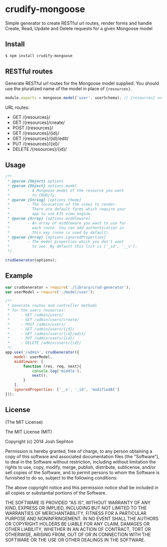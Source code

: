 crudify-mongoose
============

Simple generator to create RESTful url routes, render forms and handle Create, Read, Update and Delete requests for a given Mongoose model

## Install

```bash
$ npm install crudify-mongoose
```

## RESTful routes

Generate RESTful url routes for the Mongoose model supplied.
You should use the pluralized name of the model in place of
`{resources}`. 

```js
module.exports = mongoose.model('user', userSchema); // {resources} == 'users'
```

URL routes:

- GET /{resources}/
- GET /{resources}/create/
- POST /{resources}/
- GET /{resources}/{id}/
- GET /{resources}/{id}/edit/
- PUT /{resources}/{id}/
- DELETE /{resources}/{id}/

## Usage

```js
/**
 * @param {Object} options
 * @param {Object} options.model
 *		  - A Mongoose model of the resource you want 
 *          to CRUDify.
 * @param {String} [options.theme] 
 *		  - The locacation of the views to render. 
 *          There are default forms which require your 
 *          app to use EJS view engine.
 * @param {Array} [options.middleware]
 *		  - An array of middleware you want to use for 
 *          each route. You can add authentication in 
 *          this way (none is used by default).
 * @param {Array} [options.ignoredProperties] 
 *		  - The model properties which you don't want 
 *          to see. By default this list is ['_id', '__v'].
 */

crudGenerator(options);
```

## Example

```js
var crudGenerator = require('./library/crud-generator');
var userModel = require('./model/user');

/**
 * Generate routes and controller methods
 * for the users resources:
 *     - GET /admin/users/
 *     - GET /admin/users/create/
 *     - POST /admin/users/
 *     - GET /admin/users/{id}/
 *     - GET /admin/users/{id}/edit/
 *     - PUT /admin/users/{id}/
 *     - DELETE /admin/users/{id}/
 */
app.use('/admin', crudGenerator({
	model: userModel,
	middleware: [
		function (res, req, next){
			console.log('middle');
			next();
		}
	],
	ignoredProperties: ['__v', '_id', 'modifiedAt']
}));
```

## License

(The MIT License)

The MIT License (MIT)

Copyright (c) 2014 Josh Sephton

Permission is hereby granted, free of charge, to any person obtaining a copy
of this software and associated documentation files (the "Software"), to deal
in the Software without restriction, including without limitation the rights
to use, copy, modify, merge, publish, distribute, sublicense, and/or sell
copies of the Software, and to permit persons to whom the Software is
furnished to do so, subject to the following conditions:

The above copyright notice and this permission notice shall be included in all
copies or substantial portions of the Software.

THE SOFTWARE IS PROVIDED "AS IS", WITHOUT WARRANTY OF ANY KIND, EXPRESS OR
IMPLIED, INCLUDING BUT NOT LIMITED TO THE WARRANTIES OF MERCHANTABILITY,
FITNESS FOR A PARTICULAR PURPOSE AND NONINFRINGEMENT. IN NO EVENT SHALL THE
AUTHORS OR COPYRIGHT HOLDERS BE LIABLE FOR ANY CLAIM, DAMAGES OR OTHER
LIABILITY, WHETHER IN AN ACTION OF CONTRACT, TORT OR OTHERWISE, ARISING FROM,
OUT OF OR IN CONNECTION WITH THE SOFTWARE OR THE USE OR OTHER DEALINGS IN THE
SOFTWARE.